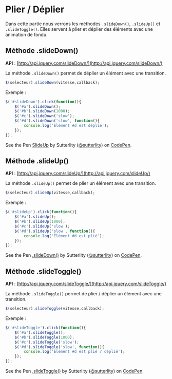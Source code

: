 # Plier / Déplier

Dans cette partie nous verrons les méthodes `.slideDown()`, `.slideUp()` et `.slideToggle()`. Elles servent à plier et déplier des éléments avec une animation de fondu.

## Méthode .slideDown()

**API** : [http://api.jquery.com/slideDown/](http://api.jquery.com/slideDown/)

La méthode `.slideDown()` permet de déplier un élément avec une transition.

```js
$(selecteur).slideDown(vitesse,callback);
```

Exemple :

```js
$('#slideDown').click(function(){
    $('#a').slideDown();
    $('#b').slideDown(1000);
    $('#c').slideDown('slow');
    $('#d').slideDown('slow', function(){
        console.log('Élément #d est déplié');
    });
});
```
<p data-height="180" data-theme-id="7816" data-slug-hash="yBCDA" data-default-tab="result" class='codepen'>See the Pen <a href='http://codepen.io/sutterlity/pen/yBCDA/'>SlideUp</a> by Sutterlity (<a href='http://codepen.io/sutterlity'>@sutterlity</a>) on <a href='http://codepen.io'>CodePen</a>.</p>

## Méthode .slideUp()

**API** : [http://api.jquery.com/slideUp/](http://api.jquery.com/slideUp/)

La méthode `.slideUp()` permet de plier un élément avec une transition.

```js
$(selecteur).slideUp(vitesse,callback);
```

Exemple :

```js
$('#slideUp').click(function(){
    $('#a').slideUp();
    $('#b').slideUp(1000);
    $('#c').slideUp('slow');
    $('#d').slideUp('slow', function(){
        console.log('Élément #d est plié');
    });
});
```
<p data-height="180" data-theme-id="7816" data-slug-hash="jCkdJ" data-default-tab="result" class='codepen'>See the Pen <a href='http://codepen.io/sutterlity/pen/jCkdJ/'>.slideDown()</a> by Sutterlity (<a href='http://codepen.io/sutterlity'>@sutterlity</a>) on <a href='http://codepen.io'>CodePen</a>.</p>

## Méthode .slideToggle()

**API** : [http://api.jquery.com/slideToggle/](http://api.jquery.com/slideToggle/)

La méthode `.slideToggle()` permet de plier / déplier un élément avec une transition.

```js
$(selecteur).slideToggle(vitesse,callback);
```

Exemple :

```js
$('#slideToggle').click(function(){
    $('#a').slideToggle();
    $('#b').slideToggle(1000);
    $('#c').slideToggle('slow');
    $('#d').slideToggle('slow', function(){
        console.log('Élément #d est plié / déplié');
    });
});
```
<p data-height="180" data-theme-id="7816" data-slug-hash="pCDuH" data-default-tab="result" class='codepen'>See the Pen <a href='http://codepen.io/sutterlity/pen/pCDuH/'>.slideToggle()</a> by Sutterlity (<a href='http://codepen.io/sutterlity'>@sutterlity</a>) on <a href='http://codepen.io'>CodePen</a>.</p>
<script async src="//codepen.io/assets/embed/ei.js"></script>
